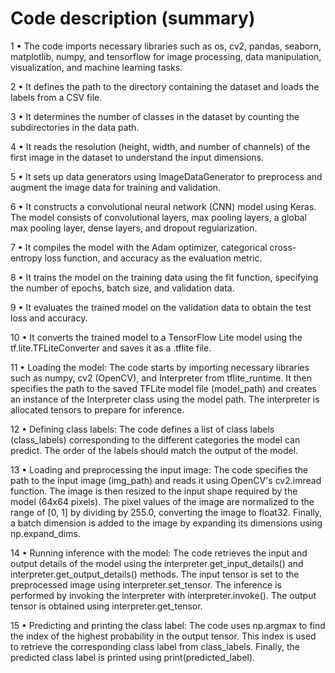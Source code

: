 # Code description (summary)

1 • The code imports necessary libraries such as os, cv2, pandas, seaborn, matplotlib, numpy, and tensorflow for image processing, data manipulation, visualization, and machine learning tasks.


2 • It defines the path to the directory containing the dataset and loads the labels from a CSV file.


3 • It determines the number of classes in the dataset by counting the subdirectories in the data path.


4 • It reads the resolution (height, width, and number of channels) of the first image in the dataset to understand the input dimensions.


5 • It sets up data generators using ImageDataGenerator to preprocess and augment the image data for training and validation.


6 • It constructs a convolutional neural network (CNN) model using Keras. The model consists of convolutional layers, max pooling layers, a global max pooling layer, dense layers, and dropout regularization.


7 • It compiles the model with the Adam optimizer, categorical cross-entropy loss function, and accuracy as the evaluation metric.


8 • It trains the model on the training data using the fit function, specifying the number of epochs, batch size, and validation data.


9 • It evaluates the trained model on the validation data to obtain the test loss and accuracy.


10 • It converts the trained model to a TensorFlow Lite model using the tf.lite.TFLiteConverter and saves it as a .tflite file.


11 • Loading the model: The code starts by importing necessary libraries such as numpy, cv2 (OpenCV), and Interpreter from tflite_runtime. It then specifies the path to the saved TFLite model file (model_path) and creates an instance of the Interpreter class using the model path. The interpreter is allocated tensors to prepare for inference.


12 • Defining class labels: The code defines a list of class labels (class_labels) corresponding to the different categories the model can predict. The order of the labels should match the output of the model.


13 • Loading and preprocessing the input image: The code specifies the path to the input image (img_path) and reads it using OpenCV's cv2.imread function. The image is then resized to the input shape required by the model (64x64 pixels). The pixel values of the image are normalized to the range of [0, 1] by dividing by 255.0, converting the image to float32. Finally, a batch dimension is added to the image by expanding its dimensions using np.expand_dims.


14 • Running inference with the model: The code retrieves the input and output details of the model using the interpreter.get_input_details() and interpreter.get_output_details() methods. The input tensor is set to the preprocessed image using interpreter.set_tensor. The inference is performed by invoking the interpreter with interpreter.invoke(). The output tensor is obtained using interpreter.get_tensor.


15 • Predicting and printing the class label: The code uses np.argmax to find the index of the highest probability in the output tensor. This index is used to retrieve the corresponding class label from class_labels. Finally, the predicted class label is printed using print(predicted_label).
